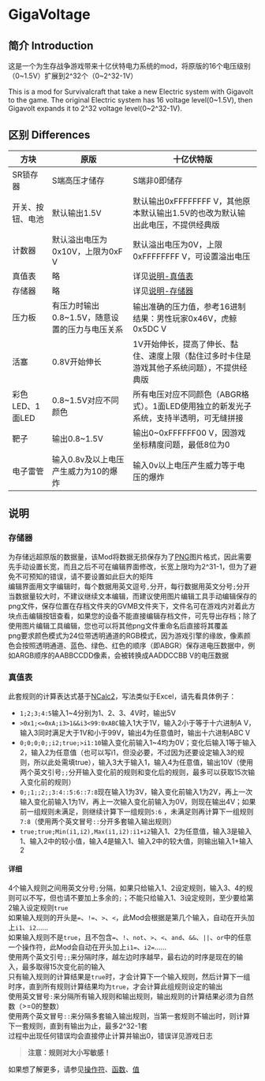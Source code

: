 # GigaVoltage
## 简介 Introduction
这是一个为生存战争游戏带来十亿伏特电力系统的mod，将原版的16个电压级别（0\~1.5V）扩展到2^32个（0\~2^32-1V）

This is a mod for Survivalcraft that take a new Electric system with Gigavolt to the game. The original Electric system has 16 voltage level(0\~1.5V), then Gigavolt expands it to 2^32 voltage level(0\~2^32-1V).
## 区别 Differences
|方块|原版|十亿伏特版|
|--|--|--|
|SR锁存器|S端高压才储存|S端非0即储存|
|开关、按钮、电池|默认输出1.5V|默认输出0xFFFFFFFF V，其他原本默认输出1.5V的也改为默认输出此电压，不提供经典版|
|计数器|默认溢出电压为0x10V，上限为0xF V|默认溢出电压为0V，上限0xFFFFFFFF V，可设置溢出电压|
|真值表|略|详见[说明-真值表](#真值表)|
|存储器|略|详见[说明-存储器](#存储器)|
|压力板|有压力时输出0.8\~1.5V，随意设置的压力与电压关系|输出准确的压力值，参考16进制结果：男性玩家0x46V，虎鲸0x5DC V|
|活塞|0.8V开始伸长|1V开始伸长，提高了伸长、黏住、速度上限（黏住过多时卡住是游戏其他子系统问题），不提供经典版|
|彩色LED、1面LED|0.8\~1.5V对应不同颜色|所有电压对应不同颜色（ABGR格式）。1面LED使用独立的新发光子系统，支持半透明，可无缝拼接|
|靶子|输出0.8\~1.5V|输出0\~0xFFFFFF00 V，因游戏坐标精度问题，最低8位为0|
|电子雷管|输入0.8v及以上电压产生威力为10的爆炸|输入0v以上电压产生威力等于电压的爆炸|

## 说明
### 存储器
为存储远超原版的数据量，该Mod将数据无损保存为了[PNG](https://www.w3.org/TR/png/)图片格式，因此需要先手动设置长宽，而且之后不可在编辑界面修改，长宽上限均为2^31-1，但为了避免不可预知的错误，请不要设置如此巨大的矩阵  
编辑界面用文字编辑时，每个数据用英文逗号`,`分开，每行数据用英文分号`;`分开  
当数据量较大时，不建议继续文本编辑，而建议使用图片编辑工具手动编辑保存的png文件，保存位置在存档文件夹的GVMB文件夹下，文件名可在游戏内对着此方块点击编辑按钮查看，如果您的设备不能直接编辑存档文件，可先导出存档；除了使用图片编辑工具编辑，您也可以将其他png文件重命名后直接将其覆盖  
png要求颜色模式为24位带透明通道的RGB模式，因为游戏引擎的缘故，像素颜色会按照透明通道、蓝色、绿色、红色的顺序（即ABGR）保存进电压数据中，例如ARGB顺序的AABBCCDD像素，会被转换成AADDCCBB V的电压数据
### 真值表
此套规则的计算表达式基于[NCalc2](https://github.com/sklose/NCalc2)，写法类似于Excel，请先看具体例子：  
* `1;2;3;4:5`输入1\~4分别为1、2、3、4V时，输出5V  
* `>0x1;<=0xA;i3>1&&i3<99:0xABC`输入1大于1V，输入2小于等于十六进制A V，输入3同时满足大于1V和小于99V，输出4为任意值时，输出十六进制ABC V  
* `0;0;0;0;;i2;true;>i1:10`输入变化前输入1~4均为0V；变化后输入1等于输入2，输入2为任意值（也可以写i1，但没必要，不过因为还要设定输入3的规则，所以此处需填true），输入3大于输入1，输入4为任意值，输出10V（使用两个英文引号`;;`分开输入变化前的规则和变化后的规则，最多可以获取15次输入变化前的规则）  
* `0;;1;;2;;3:4::5:6::7:8`现在输入1为3V，输入变化前输入1为2V，再上一次输入变化前输入1为1V，再上一次输入变化前输入为0V，则现在输出4V；如果前一组规则未满足，则继续计算下一组规则`5:6` ，未满足则再计算下一组规则`7:8`（使用两个英文冒号`::`分开多套输入输出规则）  
* `true;true;Min(i1,i2),Max(i1,i2):i1+i2`输入1、2为任意值，输入3是输入1、输入2中的较小值，输入4是输入1、输入2中的较大值，则输出输入1+输入2  
#### 详细
4个输入规则之间用英文分号`;`分隔，如果只给输入1、2设定规则，输入3、4的规则可以不写，但也请不要加上多余的`;`；不能只给输入1、3设定规则，至少要给第2输入设定规则`true`  
如果输入规则的开头是`=`、`!=`、`>`、`<`，此Mod会根据是第几个输入，自动在开头加上`i1`、`i2`……  
如果输入规则不是`true`，且不包含`=`、`!`、`not`、`>`、`<`、`and`、`&&`、`||`、`or`中的任意一个操作符，此Mod会自动在开头加上`i1=`、`i2=`……  
使用两个英文引号`;;`来分隔时序，越左边时序越早，最右边的时序是现在的输入，最多取得15次变化前的输入  
只有输入规则的计算结果是`true`时，才会计算下一个输入规则，然后计算下一组时序，直到所有规则计算结果均为`true`，才会计算此组规则设定的输出  
使用英文冒号`:`来分隔所有输入规则和输出规则，输出规则的计算结果必须为自然数（>=0的整数）  
使用两个英文冒号`::`来分隔多套输入输出规则，当第一套规则不输出时，则计算下一套规则，直到有输出为止，最多2^32-1套  
过程中出现任何错误均会直接停止计算并输出0，错误详见游戏日志
> **注意：规则对大小写敏感！**

如果想了解更多，请参见[操作符](https://github.com/ncalc/ncalc/wiki/Operators)、[函数](https://github.com/ncalc/ncalc/wiki/Functions)、[值](https://github.com/ncalc/ncalc/wiki/Values)
